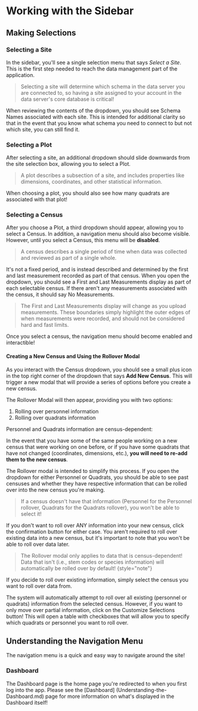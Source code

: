 # Working with the Sidebar

## Making Selections

### Selecting a Site

In the sidebar, you'll see a single selection menu that says _Select a Site_. This is the first step needed to reach the
data management part of the application.

> Selecting a site will determine which schema in the data server you are connected to, so having a site assigned to
> your account in the data server's core database is critical!

When reviewing the contents of the dropdown, you should see Schema Names associated with each site. This is intended
for additional clarity so that in the event that you know what schema you need to connect to but not which site, you
can still find it.

### Selecting a Plot

After selecting a site, an additional dropdown should slide downwards from the site selection box, allowing you to
select a Plot.

> A plot describes a subsection of a site, and includes properties like dimensions, coordinates, and other statistical
> information.

When choosing a plot, you should also see how many quadrats are associated with that plot!

### Selecting a Census

After you choose a Plot, a third dropdown should appear, allowing you to select a Census. In addition, a navigation
menu should also become visible. However, until you select a Census, this menu will be **disabled**.

> A census describes a single period of time when data was collected and reviewed as part of a single whole.

It's not a fixed period, and is instead described and determined by the first and last measurement recorded as part of
that census. When you open the dropdown, you should see a First and Last Measurements display as part of each
selectable census. If there aren't any measurements associated with the census, it should say No Measurements.

> The First and Last Measurements display will change as you upload measurements. These boundaries simply highlight
> the outer edges of when measurements were recorded, and should not be considered hard and fast limits.

Once you select a census, the navigation menu should become enabled and interactible!

#### Creating a New Census and Using the Rollover Modal

As you interact with the Census dropdown, you should see a small plus icon in the top right corner of the dropdown
that says **Add New Census**. This will trigger a new modal that will provide a series of options before you create
a new census.

The Rollover Modal will then appear, providing you with two options:

1. Rolling over personnel information
2. Rolling over quadrats information

Personnel and Quadrats information are census-dependent:

In the event that you have some of the same people working on a new census that were working on one before, or if you
have some quadrats that have not changed (coordinates, dimensions, etc.), **you will need to re-add them to the new
census**.

The Rollover modal is intended to simplify this process. If you open the dropdown for either Personnel or Quadrats,
you should be able to see past censuses and whether they have respective information that can be rolled over into
the new census you're making.

> If a census doesn't have that information (Personnel for the Personnel rollover, Quadrats for the Quadrats
> rollover), you won't be able to select it!

If you don't want to roll over ANY information into your new census, click the confirmation button for either case.
You aren't required to roll over existing data into a new census, but it's important to note that you won't be able
to roll over data later.

> The Rollover modal only applies to data that is census-dependent! Data that isn't (i.e., stem codes or species
> information) will automatically be rolled over by default!
> {style="note"}

If you decide to roll over existing information, simply select the census you want to roll over data from.

The system will automatically attempt to roll over all existing (personnel or quadrats) information from the
selected census. However, if you want to only move over partial information, click on the Customize Selections
button! This will open a table with checkboxes that will allow you to specify which quadrats or personnel you want
to roll over.

## Understanding the Navigation Menu

The navigation menu is a quick and easy way to navigate around the site!

### Dashboard

The Dashboard page is the home page you're redirected to when you first log into the app. Please see the [Dashboard]
(Understanding-the-Dashboard.md) page for more information on what's displayed in the Dashboard itself!
